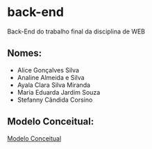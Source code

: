 # back-end
Back-End do trabalho final da disciplina de WEB

## Nomes:
- Alice Gonçalves Silva
- Analine Almeida e Silva
- Ayala Clara Silva Miranda
- Maria Eduarda Jardim Souza
- Stefanny Cândida Corsino

## Modelo Conceitual:

<a href="/src/db/modelo conceitual.png">Modelo Conceitual</a>


